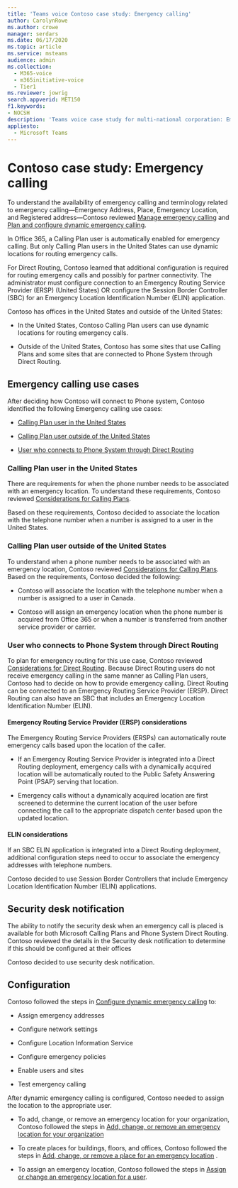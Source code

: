 ```yaml
---
title: 'Teams voice Contoso case study: Emergency calling'
author: CarolynRowe
ms.author: crowe
manager: serdars
ms.date: 06/17/2020
ms.topic: article
ms.service: msteams
audience: admin
ms.collection: 
  - M365-voice
  - m365initiative-voice
  - Tier1
ms.reviewer: jowrig
search.appverid: MET150
f1.keywords:
- NOCSH
description: 'Teams voice case study for multi-national corporation: Emergency calling'
appliesto: 
  - Microsoft Teams
---
```



# Contoso case study: Emergency calling

To understand the availability of emergency calling and terminology related to emergency calling&mdash;Emergency Address, Place, Emergency Location, and Registered address&mdash;Contoso reviewed [Manage emergency calling](what-are-emergency-locations-addresses-and-call-routing.md) and [Plan and configure dynamic emergency calling](configure-dynamic-emergency-calling.md).

In Office 365, a Calling Plan user is automatically enabled for emergency calling. But only Calling Plan users in the United States can use dynamic locations for routing emergency calls.

For Direct Routing, Contoso learned that additional configuration is required for routing emergency calls and possibly for partner connectivity. The administrator must configure connection to an Emergency Routing Service Provider (ERSP) (United States) OR configure the Session Border Controller (SBC) for an Emergency Location Identification Number (ELIN) application.

Contoso has offices in the United States and outside of the United States:

- In the United States, Contoso Calling Plan users can use dynamic locations for routing emergency calls.

- Outside of the United States, Contoso has some sites that use Calling Plans and some sites that are connected to Phone System through Direct Routing.

## Emergency calling use cases

After deciding how Contoso will connect to Phone system, Contoso identified the following Emergency calling use cases:

- [Calling Plan user in the United States](#calling-plan-user-in-the-united-states)

- [Calling Plan user outside of the United States](#calling-plan-user-outside-of-the-united-states)

- [User who connects to Phone System through Direct Routing](#user-who-connects-to-phone-system-through-direct-routing )

### Calling Plan user in the United States  

There are requirements for when the phone number needs to be associated with an emergency location. To understand these requirements, Contoso reviewed [Considerations for Calling Plans](considerations-calling-plan.md).

Based on these requirements, Contoso decided to associate the location with the telephone number when a number is assigned to a user in the United States.

### Calling Plan user outside of the United States

To understand when a phone number needs to be associated with an emergency location, Contoso reviewed [Considerations for Calling Plans](considerations-calling-plan.md). Based on the requirements, Contoso decided the following:

- Contoso will associate the location with the telephone number when a number is assigned to a user in Canada.

- Contoso will assign an emergency location when the phone number is acquired from Office 365 or when a number is transferred from another service provider or carrier.

### User who connects to Phone System through Direct Routing

To plan for emergency routing for this use case, Contoso reviewed [Considerations for Direct Routing](considerations-direct-routing.md). Because Direct Routing users do not receive emergency calling in the same manner as Calling Plan users, Contoso had to decide on how to provide emergency calling. Direct Routing can be connected to an Emergency Routing Service Provider (ERSP). Direct Routing can also have an SBC that includes an Emergency Location Identification Number (ELIN).

#### Emergency Routing Service Provider (ERSP) considerations

The Emergency Routing Service Providers (ERSPs) can automatically route emergency calls based upon the location of the caller.  

- If an Emergency Routing Service Provider is integrated into a Direct Routing deployment, emergency calls with a dynamically acquired location will be automatically routed to the Public Safety Answering Point (PSAP) serving that location.

- Emergency calls without a dynamically acquired location are first screened to determine the current location of the user before connecting the call to the appropriate dispatch center based upon the updated location.

#### ELIN considerations

If an SBC ELIN application is integrated into a Direct Routing deployment, additional configuration steps need to occur to associate the emergency addresses with telephone numbers.  

Contoso decided to use Session Border Controllers that include Emergency Location Identification Number (ELIN) applications.  

## Security desk notification

The ability to notify the security desk when an emergency call is placed is available for both Microsoft Calling Plans and Phone System Direct Routing. Contoso reviewed the details in the Security desk notification to determine if this should be configured at their offices  

Contoso decided to use security desk notification.

## Configuration

Contoso followed the steps in [Configure dynamic emergency calling](configure-dynamic-emergency-calling.md) to:

- Assign emergency addresses

- Configure network settings

- Configure Location Information Service

- Configure emergency policies

- Enable users and sites

- Test emergency calling

After dynamic emergency calling is configured, Contoso needed to assign the location to the appropriate user.  

- To add, change, or remove an emergency location for your organization, Contoso followed the steps in [Add, change, or remove an emergency location for your organization](add-change-remove-emergency-location-organization.md)

- To create places for buildings, floors, and offices, Contoso followed the steps in [Add, change, or remove a place for an emergency location](add-change-remove-emergency-place-organization.md) .

- To assign an emergency location, Contoso followed the steps in [Assign or change an emergency location for a user](assign-change-emergency-location-user.md).

